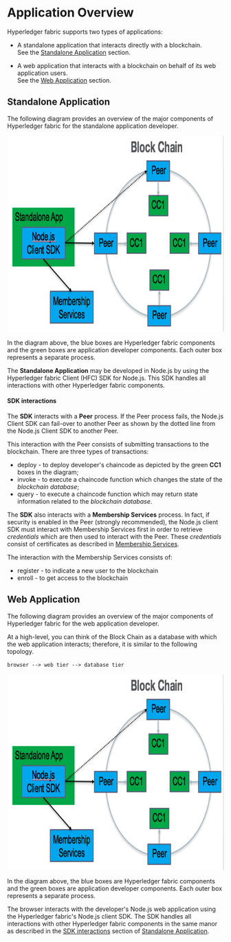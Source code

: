 # Application Overview

Hyperledger fabric supports two types of applications:

   * A standalone application that interacts directly with a blockchain.  
     See the [Standalone Application](#standaloneApp) section.

   * A web application that interacts with a blockchain on behalf of its web application users.  
     See the [Web Application](#webApp) section.

<a name="standaloneApp"></a>
## Standalone Application

The following diagram provides an overview of the major components of Hyperledger fabric for the standalone application developer.

<img src="../images/standalone-app-developer.png" width="900" height="456">

In the diagram above, the blue boxes are Hyperledger fabric components and the green boxes are application developer components.  Each outer box represents a separate process.

The **Standalone Application** may be developed in Node.js by using the Hyperledger fabric Client (HFC) SDK for Node.js.  This SDK handles all interactions with other Hyperledger fabric components.

<a name="sdk-interactions"></a>
#### SDK interactions

The **SDK** interacts with a **Peer** process.  If the Peer process fails, the Node.js Client SDK can fail-over to another Peer as shown by the dotted line from the Node.js Client SDK to another Peer.

This interaction with the Peer consists of submitting transactions to the blockchain.  There are three types of transactions:  
 
 * deploy - to deploy developer's chaincode as depicted by the green **CC1** boxes in the diagram;    
 * invoke - to execute a chaincode function which changes the state of the *blockchain database*;  
 * query - to execute a chaincode function which may return state information related to the *blockchain database*.

The **SDK** also interacts with a **Membership Services** process.  In fact, if security is enabled in the Peer (strongly recommended), the Node.js client SDK must interact with Membership Services first in order to retrieve *credentials* which are then used to interact with the Peer.  These *credentials* consist of certificates as described in [Membership Services](membership-services.md).

The interaction with the Membership Services consists of:

 * register - to indicate a new user to the blockchain
 * enroll - to get access to the blockchain

<a name="webApp"></a>
## Web Application

The following diagram provides an overview of the major components of Hyperledger fabric for the web application developer.

At a high-level, you can think of the Block Chain as a database with which the web application interacts; therefore, it is similar to the following topology.

```
browser --> web tier --> database tier

```

<img src="../images/web-app-developer.png" width="900" height="456">

In the diagram above, the blue boxes are Hyperledger fabric components and the green boxes are application developer components.  Each outer box represents a separate process.

The browser interacts with the developer's Node.js web application using the Hyperledger fabric's Node.js client SDK.  The SDK handles all interactions with other Hyperledger fabric components in the same manor as described in the [SDK interactions](#sdk-interactions) section of [Standalone Application](#standaloneApp).

